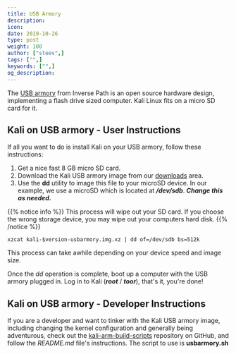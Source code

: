 ```yaml
---
title: USB Armory
description:
icon:
date: 2019-10-26
type: post
weight: 100
author: ["steev",]
tags: ["",]
keywords: ["",]
og_description:
---
```


The [USB armory](https://inversepath.com/usbarmory) from Inverse Path is an open source hardware design, implementing a flash drive sized computer. Kali Linux fits on a micro SD card for it.

## Kali on USB armory - User Instructions

If all you want to do is install Kali on your USB armory, follow these instructions:

1. Get a nice fast 8 GB micro SD card.
2. Download the Kali USB armory image from our [downloads](https://www.offensive-security.com/kali-linux-arm-images/) area.
3. Use the **dd** utility to image this file to your microSD device. In our example, we use a microSD which is located at **_/dev/sdb_**. **_Change this as needed._**

{{% notice info %}}
This process will wipe out your SD card. If you choose the wrong storage device, you may wipe out your computers hard disk.
{{% /notice %}}

```
xzcat kali-$version-usbarmory.img.xz | dd of=/dev/sdb bs=512k
```

This process can take awhile depending on your device speed and image size.

Once the _dd_ operation is complete, boot up a computer with the USB armory plugged in. Log in to Kali (**_root_** / **_toor_**), that's it, you're done!

## Kali on USB armory - Developer Instructions

If you are a developer and want to tinker with the Kali USB armory image, including changing the kernel configuration and generally being adventurous, check out the [kali-arm-build-scripts](https://gitlab.com/kalilinux/build-scripts/kali-arm) repository on GitHub, and follow the _README.md_ file's instructions.  The script to use is **usbarmory.sh**
